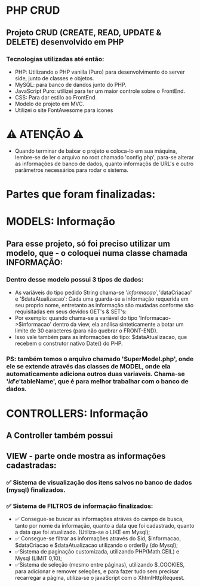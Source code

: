 # PHP CRUD
## Projeto CRUD (CREATE, READ, UPDATE & DELETE) desenvolvido em PHP
### Tecnologias utilizadas até então:
- PHP: Utilizando o PHP vanilla (Puro) para desenvolvimento do server side, junto de classes e objetos.
- MySQL: para banco de dandos junto do PHP.
- JavaScript Puro: utilizei para ter um maior controle sobre o FrontEnd.
- CSS: Para dar estilo ao FrontEnd.
- Modelo de projeto em MVC.
- Utilizei o site FontAwesome para icones

# ⚠ ATENÇÃO ⚠
- Quando terminar de baixar o projeto e coloca-lo em sua máquina, lembre-se de ler o arquivo no root chamado 'config.php', para-se alterar as informações de banco de dados, quanto informaçõs de URL's e outro parâmetros necessários para rodar o sistema.

# Partes que foram finalizadas: 

# MODELS: Informação
## Para esse projeto, só foi preciso utilizar um modelo, que - o coloquei numa classe chamada INFORMAÇÃO:
### Dentro desse modelo possui 3 tipos de dados:
- As variáveis do tipo pedido String chama-se '$informacao', '$dataCriacao' e '$dataAtualizacao':
Cada uma guarda-se a informação requerida em seu proprio nome, entretanto as informação são mudadas conforme são requisitadas em seus devidos GET's & SET's:
- Por exemplo: quando chama-se a variável do tipo 'Informacao->$informacao' dentro da view, ela análisa sinteticamente a botar um limite de 30 caracteres (para não quebrar o FRONT-END). 
- Isso vale também para as informações do tipo: $dataAtualizacao, que recebem o construtor nativo Date() do PHP. 

### PS: também temos o arquivo chamado 'SuperModel.php', onde ele se extende através das classes de MODEL, onde ela automaticamente adiciona outros duas variaveis. Chama-se '$id' e '$tableName', que é para melhor trabalhar com o banco de dados.

# CONTROLLERS: Informação
## A Controller também possui 

## VIEW - parte onde mostra as informações cadastradas:

### ✅ Sistema de visualização dos itens salvos no banco de dados (mysql) finalizados.
### ✅ Sistema de FILTROS de informação finalizados: 
- ✅ Consegue-se buscar as informações atráves do campo de busca, tanto por nome da informação, quanto a data que foi cadastrado, quanto a data que foi atualizado. (Utiliza-se o LIKE em Mysql);
- ✅ Consegue-se filtrar as informações através do $id, $informacao, $dataCriacao e $dataAtualizacao utilizando o orderBy (do Mysql);
- ✅Sistema de paginação customizada, utilizando PHP(Math.CEIL) e Mysql (LIMIT 0,10);
- ✅Sistema de seleção (mesmo entre páginas), utilizando $_COOKIES, para adicionar e remover seleções, e para fazer tudo sem precisar recarregar a página, utiliza-se o javaScript com o XhtmlHttpRequest.


